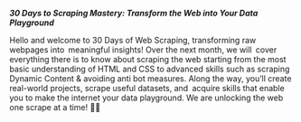 ***30 Days to Scraping Mastery: Transform the Web into Your Data Playground***

Hello and welcome to 30 Days of Web Scraping, transforming raw webpages into meaningful insights! Over the next month, we will cover everything there is to know about scraping the web starting from the most basic understanding of HTML and CSS to advanced skills such as scraping Dynamic Content & avoiding anti bot measures. Along the way, you’ll create real-world projects, scrape useful datasets, and acquire skills that enable you to make the internet your data playground. We are unlocking the web one scrape at a time! 🚀🌐
